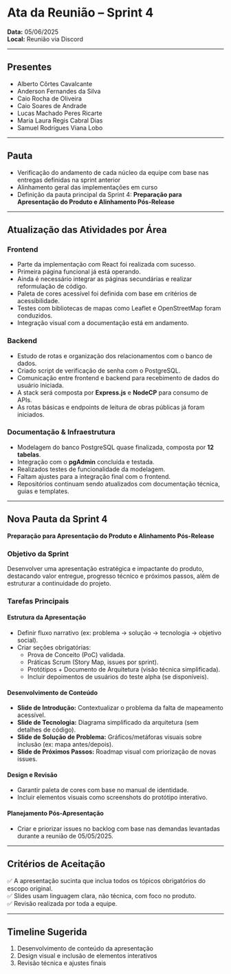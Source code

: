 # Ata da Reunião – Sprint 4
**Data:** 05/06/2025  
**Local:** Reunião via Discord  

---

## Presentes
- Alberto Côrtes Cavalcante  
- Anderson Fernandes da Silva  
- Caio Rocha de Oliveira  
- Caio Soares de Andrade  
- Lucas Machado Peres Ricarte  
- Maria Laura Regis Cabral Dias  
- Samuel Rodrigues Viana Lobo  

---

## Pauta
- Verificação do andamento de cada núcleo da equipe com base nas entregas definidas na sprint anterior  
- Alinhamento geral das implementações em curso  
- Definição da pauta principal da Sprint 4: **Preparação para Apresentação do Produto e Alinhamento Pós-Release**

---

## Atualização das Atividades por Área

### Frontend
- Parte da implementação com React foi realizada com sucesso.  
- Primeira página funcional já está operando.  
- Ainda é necessário integrar as páginas secundárias e realizar reformulação de código.  
- Paleta de cores acessível foi definida com base em critérios de acessibilidade.  
- Testes com bibliotecas de mapas como Leaflet e OpenStreetMap foram conduzidos.  
- Integração visual com a documentação está em andamento.

### Backend
- Estudo de rotas e organização dos relacionamentos com o banco de dados.  
- Criado script de verificação de senha com o PostgreSQL.  
- Comunicação entre frontend e backend para recebimento de dados do usuário iniciada.  
- A stack será composta por **Express.js** e **NodeCP** para consumo de APIs.  
- As rotas básicas e endpoints de leitura de obras públicas já foram iniciados.  

### Documentação & Infraestrutura
- Modelagem do banco PostgreSQL quase finalizada, composta por **12 tabelas**.  
- Integração com o **pgAdmin** concluída e testada.  
- Realizados testes de funcionalidade da modelagem.  
- Faltam ajustes para a integração final com o frontend.  
- Repositórios continuam sendo atualizados com documentação técnica, guias e templates.

---

## Nova Pauta da Sprint 4
**Preparação para Apresentação do Produto e Alinhamento Pós-Release**

### Objetivo da Sprint
Desenvolver uma apresentação estratégica e impactante do produto, destacando valor entregue, progresso técnico e próximos passos, além de estruturar a continuidade do projeto.

### Tarefas Principais

#### Estrutura da Apresentação
- Definir fluxo narrativo (ex: problema → solução → tecnologia → objetivo social).  
- Criar seções obrigatórias:
  - Prova de Conceito (PoC) validada.  
  - Práticas Scrum (Story Map, issues por sprint).  
  - Protótipos + Documento de Arquitetura (visão técnica simplificada).  
  - Incluir depoimentos de usuários do teste alpha (se disponíveis).  

#### Desenvolvimento de Conteúdo
- **Slide de Introdução:** Contextualizar o problema da falta de mapeamento acessível.  
- **Slide de Tecnologia:** Diagrama simplificado da arquitetura (sem detalhes de código).  
- **Slide de Solução de Problema:** Gráficos/metáforas visuais sobre inclusão (ex: mapa antes/depois).  
- **Slide de Próximos Passos:** Roadmap visual com priorização de novas issues.  

#### Design e Revisão
- Garantir paleta de cores com base no manual de identidade.  
- Incluir elementos visuais como screenshots do protótipo interativo.  

#### Planejamento Pós-Apresentação
- Criar e priorizar issues no backlog com base nas demandas levantadas durante a reunião de 05/05/2025.  

---

## Critérios de Aceitação
✅ A apresentação sucinta que inclua todos os tópicos obrigatórios do escopo original.  
✅ Slides usam linguagem clara, não técnica, com foco no produto.  
✅ Revisão realizada por toda a equipe.  

---

## Timeline Sugerida
1. Desenvolvimento de conteúdo da apresentação  
2. Design visual e inclusão de elementos interativos  
3. Revisão técnica e ajustes finais  
